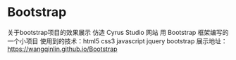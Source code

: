 # Bootstrap
关于bootstrap项目的效果展示 
 仿造  Cyrus Studio  网站  用 Bootstrap 框架编写的一个小项目 
 使用到的技术：html5  css3   javascript  jquery  bootstrap 
 展示地址：https://wangqinlin.github.io/Bootstrap 
 
